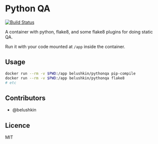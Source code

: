# Python QA


[![Build Status](https://travis-ci.com/belushkin/pythonqa.svg?branch=master)](https://travis-ci.org/belushkin/pythonqa)


A container with python, flake8, and some flake8 plugins for doing static QA.

Run it with your code mounted at `/app` inside the container.

## Usage

```bash
docker run --rm -v $PWD:/app belushkin/pythonqa pip-compile
docker run --rm -v $PWD:/app belushkin/pythonqa flake8
# etc
````

## Contributors
- @belushkin

## Licence
MIT


